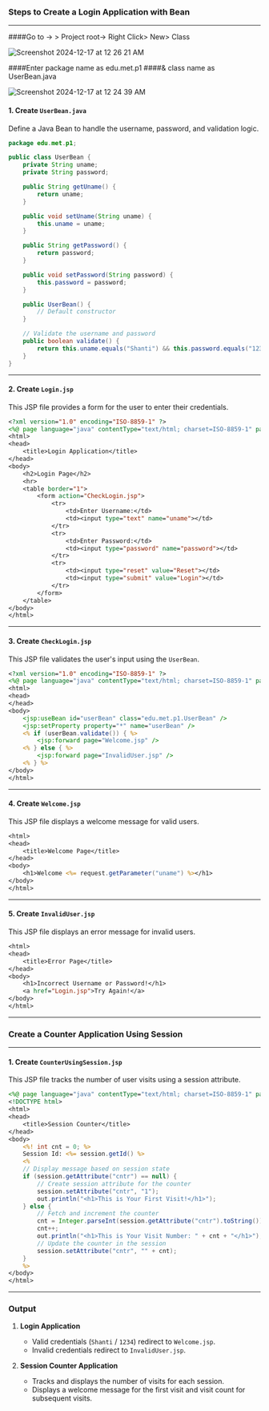 ### Steps to Create a Login Application with Bean

---
####Go to -> > Project root-> Right Click> New> Class 

![Screenshot 2024-12-17 at 12 26 21 AM](https://github.com/user-attachments/assets/664536a5-53e0-487b-a87d-5df6815231dd)

####Enter package name as edu.met.p1
####& class name as UserBean.java

![Screenshot 2024-12-17 at 12 24 39 AM](https://github.com/user-attachments/assets/76d694fc-5844-40cd-a3dd-57f73e112e5c)

#### 1. Create `UserBean.java`

Define a Java Bean to handle the username, password, and validation logic.

```java
package edu.met.p1;

public class UserBean {
    private String uname;
    private String password;

    public String getUname() {
        return uname;
    }

    public void setUname(String uname) {
        this.uname = uname;
    }

    public String getPassword() {
        return password;
    }

    public void setPassword(String password) {
        this.password = password;
    }

    public UserBean() {
        // Default constructor
    }

    // Validate the username and password
    public boolean validate() {
        return this.uname.equals("Shanti") && this.password.equals("1234");
    }
}
```

---

#### 2. Create `Login.jsp`

This JSP file provides a form for the user to enter their credentials.

```jsp
<?xml version="1.0" encoding="ISO-8859-1" ?>
<%@ page language="java" contentType="text/html; charset=ISO-8859-1" pageEncoding="ISO-8859-1" %>
<html>
<head>
    <title>Login Application</title>
</head>
<body>
    <h2>Login Page</h2>
    <hr>
    <table border="1">
        <form action="CheckLogin.jsp">
            <tr>
                <td>Enter Username:</td>
                <td><input type="text" name="uname"></td>
            </tr>
            <tr>
                <td>Enter Password:</td>
                <td><input type="password" name="password"></td>
            </tr>
            <tr>
                <td><input type="reset" value="Reset"></td>
                <td><input type="submit" value="Login"></td>
            </tr>
        </form>
    </table>
</body>
</html>
```

---

#### 3. Create `CheckLogin.jsp`

This JSP file validates the user's input using the `UserBean`.

```jsp
<?xml version="1.0" encoding="ISO-8859-1" ?>
<%@ page language="java" contentType="text/html; charset=ISO-8859-1" pageEncoding="ISO-8859-1" %>
<html>
<head>
</head>
<body>
    <jsp:useBean id="userBean" class="edu.met.p1.UserBean" />
    <jsp:setProperty property="*" name="userBean" />
    <% if (userBean.validate()) { %>
        <jsp:forward page="Welcome.jsp" />
    <% } else { %>
        <jsp:forward page="InvalidUser.jsp" />
    <% } %>
</body>
</html>
```

---

#### 4. Create `Welcome.jsp`

This JSP file displays a welcome message for valid users.

```jsp
<html>
<head>
    <title>Welcome Page</title>
</head>
<body>
    <h1>Welcome <%= request.getParameter("uname") %></h1>
</body>
</html>
```

---

#### 5. Create `InvalidUser.jsp`

This JSP file displays an error message for invalid users.

```jsp
<html>
<head>
    <title>Error Page</title>
</head>
<body>
    <h1>Incorrect Username or Password!</h1>
    <a href="Login.jsp">Try Again!</a>
</body>
</html>
```

---

### Create a Counter Application Using Session

---

#### 1. Create `CounterUsingSession.jsp`

This JSP file tracks the number of user visits using a session attribute.

```jsp
<%@ page language="java" contentType="text/html; charset=ISO-8859-1" pageEncoding="ISO-8859-1" %>
<!DOCTYPE html>
<html>
<head>
    <title>Session Counter</title>
</head>
<body>
    <%! int cnt = 0; %>
    Session Id: <%= session.getId() %>
    <%
    // Display message based on session state
    if (session.getAttribute("cntr") == null) {
        // Create session attribute for the counter
        session.setAttribute("cntr", "1");
        out.println("<h1>This is Your First Visit!</h1>");
    } else {
        // Fetch and increment the counter
        cnt = Integer.parseInt(session.getAttribute("cntr").toString());
        cnt++;
        out.println("<h1>This is Your Visit Number: " + cnt + "</h1>");
        // Update the counter in the session
        session.setAttribute("cntr", "" + cnt);
    }
    %>
</body>
</html>
```

---

### Output

1. **Login Application**
   - Valid credentials (`Shanti` / `1234`) redirect to `Welcome.jsp`.
   - Invalid credentials redirect to `InvalidUser.jsp`.

2. **Session Counter Application**
   - Tracks and displays the number of visits for each session.
   - Displays a welcome message for the first visit and visit count for subsequent visits.
